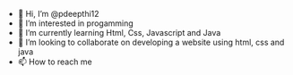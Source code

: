 - 👋 Hi, I’m @pdeepthi12
- 👀 I’m interested in progamming
- 🌱 I’m currently learning Html, Css, Javascript and Java
- 💞️ I’m looking to collaborate on developing a website using html, css and java
- 📫 How to reach me 

<!---
pdeepthi12/pdeepthi12 is a ✨ special ✨ repository because its `README.md` (this file) appears on your GitHub profile.
You can click the Preview link to take a look at your changes.
--->
